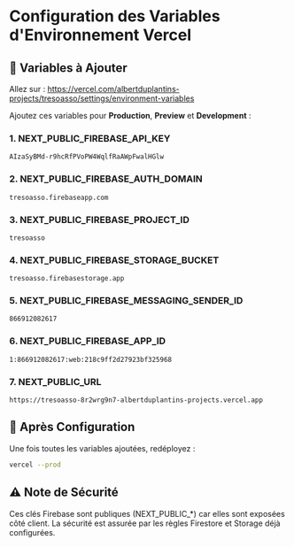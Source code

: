 # Configuration des Variables d'Environnement Vercel

## 🎯 Variables à Ajouter

Allez sur : https://vercel.com/albertduplantins-projects/tresoasso/settings/environment-variables

Ajoutez ces variables pour **Production**, **Preview** et **Development** :

### 1. NEXT_PUBLIC_FIREBASE_API_KEY
```
AIzaSyBMd-r9hcRfPVoPW4WqlfRaAWpFwalHGlw
```

### 2. NEXT_PUBLIC_FIREBASE_AUTH_DOMAIN
```
tresoasso.firebaseapp.com
```

### 3. NEXT_PUBLIC_FIREBASE_PROJECT_ID
```
tresoasso
```

### 4. NEXT_PUBLIC_FIREBASE_STORAGE_BUCKET
```
tresoasso.firebasestorage.app
```

### 5. NEXT_PUBLIC_FIREBASE_MESSAGING_SENDER_ID
```
866912082617
```

### 6. NEXT_PUBLIC_FIREBASE_APP_ID
```
1:866912082617:web:218c9ff2d27923bf325968
```

### 7. NEXT_PUBLIC_URL
```
https://tresoasso-8r2wrg9n7-albertduplantins-projects.vercel.app
```

## 🚀 Après Configuration

Une fois toutes les variables ajoutées, redéployez :

```bash
vercel --prod
```

## ⚠️ Note de Sécurité

Ces clés Firebase sont publiques (NEXT_PUBLIC_*) car elles sont exposées côté client. 
La sécurité est assurée par les règles Firestore et Storage déjà configurées.


